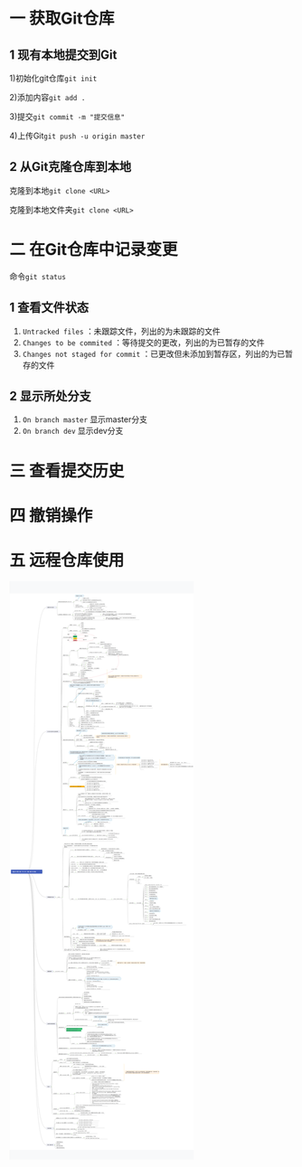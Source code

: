 # 一 获取Git仓库
## 1 现有本地提交到Git
1)初始化git仓库```git init```

2)添加内容```git add .```

3)提交```git commit -m "提交信息"```

4)上传Git```git push -u origin master```


## 2 从Git克隆仓库到本地
克隆到本地```git clone <URL>```

克隆到本地文件夹```git clone <URL>```

# 二 在Git仓库中记录变更
命令```git status```
## 1 查看文件状态
1) ```Untracked files``` ：未跟踪文件，列出的为未跟踪的文件
2) ```Changes to be commited``` ：等待提交的更改，列出的为已暂存的文件
3) ```Changes not staged for commit``` ：已更改但未添加到暂存区，列出的为已暂存的文件

## 2 显示所处分支
1) ```On branch master``` 显示master分支
2) ```On branch dev``` 显示dev分支


# 三 查看提交历史

# 四 撤销操作

# 五 远程仓库使用


![](../附件/Pasted%20image%2020230209191036.png)